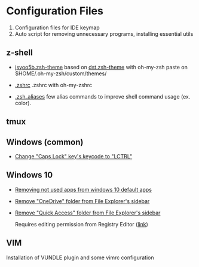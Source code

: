 # Configuration Files
1. Configuration files for IDE keymap
2. Auto script for removing unnecessary programs, installing essential utils

## z-shell
* [jsyoo5b.zsh-theme](https://github.com/JSYoo5B/ConfigurationFiles/blob/master/zsh/jsyoo5b.zsh-theme)
  based on [dst.zsh-theme](https://github.com/robbyrussell/oh-my-zsh/blob/master/themes/dst.zsh-theme) with oh-my-zsh
  paste on $HOME/.oh-my-zsh/custom/themes/
* [.zshrc](https://github.com/JSYoo5B/ConfigurationFiles/blob/master/zsh/.zshrc)
  .zshrc with oh-my-zshrc

* [.zsh_aliases](https://github.com/JSYoo5B/ConfigurationFiles/blob/master/zsh/.zsh_aliases)
  few alias commands to improve shell command usage (ex. color).

## tmux


## Windows (common)
* [Change "Caps Lock" key's keycode to "LCTRL"](https://github.com/JSYoo5B/ConfigurationFiles/blob/master/Windows/caps_lock_to_control.reg)

## Windows 10
* [Removing not used apps from windows 10 default apps](https://github.com/JSYoo5B/ConfigurationFiles/blob/master/Windows%2010/Remove_unnecessary_programs.ps1)

* [Remove "OneDrive" folder from File Explorer's sidebar](https://github.com/JSYoo5B/ConfigurationFiles/blob/master/Windows%2010/Remove_OneDrive_From_SIdebar.reg)

* [Remove "Quick Access" folder from File Explorer's sidebar](https://github.com/JSYoo5B/ConfigurationFiles/blob/master/Windows%2010/Remove_Quick_access_From_Sidebar.reg)

  Requires editing permission from Registry Editor ([link](http://www.windowscentral.com/how-remove-quick-access-file-explorer-windows-10))

## VIM
Installation of VUNDLE plugin and some vimrc configuration
